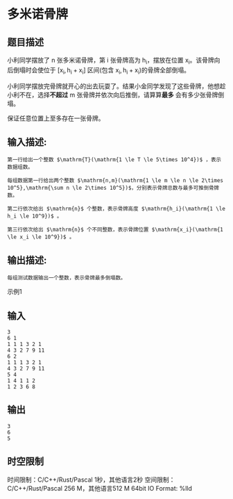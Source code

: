 # 多米诺骨牌

## 题目描述

小利同学摆放了 $\mathrm{n}$ 张多米诺骨牌，第 $\mathrm{i}$ 张骨牌高为 $\mathrm{h_i}$，摆放在位置 $\mathrm{x_i}$。该骨牌向后倒塌时会使位于 $\mathrm{[x_i,h_i+x_i]}$ 区间(包含 $\mathrm{x_i,h_i+x_i}$)的骨牌全部倒塌。  
  
小利同学摆放完骨牌就开心的出去玩耍了。结果小金同学发现了这些骨牌，他想趁小利不在，选择**不超过** $\mathrm{m}$ 张骨牌并依次向后推倒，请算算**最多** 会有多少张骨牌倒塌。  
  
保证任意位置上至多存在一张骨牌。

## 输入描述:
    
    
    第一行给出一个整数 $\mathrm{T}(\mathrm{1 \le T \le 5\times 10^4})$ ，表示数据组数。  
      
    每组数据第一行给出两个整数 $\mathrm{n,m}(\mathrm{1 \le m \le n \le 2\times 10^5},\mathrm{\sum n \le 2\times 10^5})$，分别表示骨牌总数与最多可推倒骨牌数。  
      
    第二行依次给出 $\mathrm{n}$ 个整数，表示骨牌高度 $\mathrm{h_i}(\mathrm{1 \le h_i \le 10^9})$ 。  
      
    第三行依次给出 $\mathrm{n}$ 个不同整数，表示骨牌位置 $\mathrm{x_i}(\mathrm{1 \le x_i \le 10^9})$ 。

## 输出描述:
    
    
    每组测试数据输出一个整数，表示骨牌最多倒塌数。

示例1 

## 输入
    
    
    3
    6 1
    1 1 1 3 2 1
    4 3 2 7 9 11
    6 2
    1 1 1 3 2 1
    4 3 2 7 9 11
    5 4
    1 4 1 1 2
    1 2 3 6 8

## 输出
    
    
    3
    6
    5


## 时空限制

时间限制：C/C++/Rust/Pascal 1秒，其他语言2秒
空间限制：C/C++/Rust/Pascal 256 M，其他语言512 M
64bit IO Format: %lld